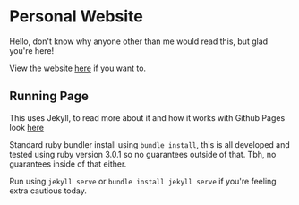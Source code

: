 # Personal Website

Hello, don't know why anyone other than me would read this, but glad you're here!

View the website [here](https://samthedude.github.io/) if you want to.

## Running Page

This uses Jekyll, to read more about it and how it works with Github Pages look [here](https://docs.github.com/en/pages/setting-up-a-github-pages-site-with-jekyll/about-github-pages-and-jekyll)

Standard ruby bundler install using `bundle install`, this is all developed and tested using ruby version 3.0.1 so no guarantees outside of that. Tbh, no guarantees inside of that either.

Run using `jekyll serve` or `bundle install jekyll serve` if you're feeling extra cautious today.
